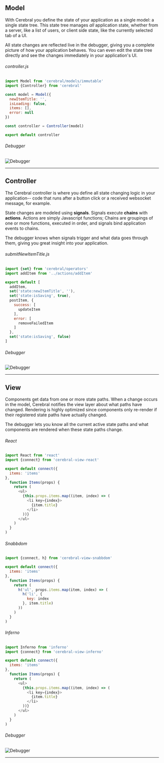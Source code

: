 ## Model
With Cerebral you define the state of your application as a single model: a single state tree. This state tree manages *all* application state, whether from a server, like a list of users, or client side state, like the currently selected tab of a UI.

All state changes are reflected live in the debugger, giving you a complete picture of how your application behaves. You can even edit the state tree directly and see the changes immediately in your application's UI.

###### controller.js

```js
import Model from 'cerebral/models/immutable'
import {Controller} from 'cerebral'

const model = Model({
  newItemTitle: '',
  isLoading: false,
  items: [],
  error: null
})

const controller = Controller(model)

export default controller
```

###### Debugger

![Debugger](http://www.cerebraljs.com/model.gif)

------

## Controller

The Cerebral controller is where you define all state changing logic in your application-- code that runs after a button click or a received websocket message, for example.

State changes are modeled using **signals**. Signals execute **chains** with **actions**. Actions are simply Javascript functions; Chains are groupings of one or more functions, executed in order, and signals bind application events to chains.

The debugger knows when signals trigger and what data goes through them, giving you great insight into your application.

###### submitNewItemTitle.js

```js
import {set} from 'cerebral/operators'
import addItem from '../actions/addItem'

export default [
  addItem,
  set('state:newItemTitle', ''),
  set('state:isSaving', true),
  postItem, {
    success: [
      updateItem
    ],
    error: [
      removeFailedItem
    ]
  },
  set('state:isSaving', false)
]
```

###### Debugger

![Debugger](http://www.cerebraljs.com/controller.gif)

------

## View

Components get data from one or more state paths. When a change occurs in the model, Cerebral notifies the view layer about what paths have changed. Rendering is highly optimized since components only re-render if their registered state paths have actually changed.

The debugger lets you know all the current active state paths and what components are rendered when these state paths change.

###### React

```js
import React from 'react'
import {connect} from 'cerebral-view-react'

export default connect({
  items: 'items'
},
  function Items(props) {
    return (
      <ul>
        {this.props.items.map((item, index) => (
          <li key={index}>
            {item.title}
          </li>
        ))}
      </ul>
    )
  }
)
```

###### Snabbdom

```js
import {connect, h} from 'cerebral-view-snabbdom'

export default connect({
  items: 'items'
},
  function Items(props) {
    return (
      h('ul', props.items.map(item, index) => (
        h('li', {
          key: index
        }, item.title)
      ))
    )
  }
)
```

###### Inferno

```js
import Inferno from 'inferno'
import {connect} from 'cerebral-view-inferno'

export default connect({
  items: 'items'
},
  function Items(props) {
    return (
      <ul>
        {this.props.items.map((item, index) => (
          <li key={index}>
            {item.title}
          </li>
        ))}
      </ul>
    )
  }
)
```

###### Debugger

![Debugger](http://www.cerebraljs.com/view.gif)

------
